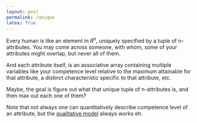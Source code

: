 ```yaml
---
layout: post
permalink: /unique
latex: True
---
```


Every human is like an element in $R^n$, uniquely specified by a tuple of n-attributes. You may come across someone, with whom, some of your attributes might overlap, but never all of them.

And each attribute itself, is an associative array containing multiple variables like your competence level relative to the maximum attainable for that attribute, a distinct characteristic specific to that attribute, etc.

Maybe, the goal is figure out what that unique tuple of n-attributes is, and then max out each one of them?

Note that not always one can quantitatively describe competence level of an attribute, but the [qualitative model](https://en.wikipedia.org/wiki/Four_stages_of_competence) always works eh.

